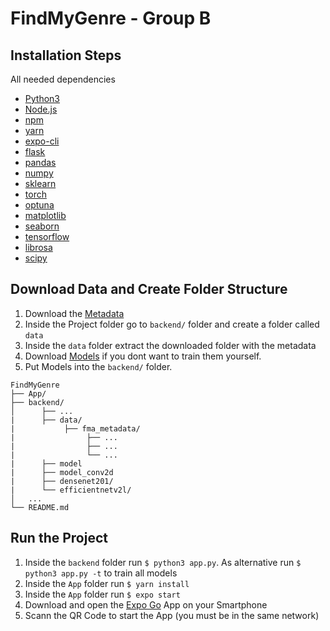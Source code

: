 # FindMyGenre - Group B

## Installation Steps

All needed dependencies

- [Python3](https://www.python.org/)
- [Node.js](https://nodejs.org/en/)
- [npm](https://www.npmjs.com/)
- [yarn](https://yarnpkg.com/)
- [expo-cli](https://docs.expo.dev/get-started/installation/)
- [flask](https://flask.palletsprojects.com/en/2.2.x/)
- [pandas](https://pandas.pydata.org/)
- [numpy](https://numpy.org/)
- [sklearn](https://scikit-learn.org/stable/)
- [torch](https://pytorch.org/)
- [optuna](https://optuna.org/)
- [matplotlib](https://matplotlib.org/)
- [seaborn](https://seaborn.pydata.org/)
- [tensorflow](https://www.tensorflow.org/)
- [librosa](https://librosa.org/doc/latest/index.html)
- [scipy](https://scipy.org/)

## Download Data and Create Folder Structure

1. Download the [Metadata](https://os.unil.cloud.switch.ch/fma/fma_metadata.zip)
2. Inside the Project folder go to `backend/` folder and create a folder called `data`
3. Inside the `data` folder extract the downloaded folder with the metadata
4. Download [Models](TODO) if you dont want to train them yourself.
5. Put Models into the `backend/` folder.

```
FindMyGenre
├── App/
├── backend/
│      ├── ...
|      ├── data/
|           ├── fma_metadata/
|                ├── ...
|                ├── ...
|                └── ...
|      ├── model
|      ├── model_conv2d
|      ├── densenet201/
|      └── efficientnetv2l/
│   ...
└── README.md
```

## Run the Project

1. Inside the `backend` folder run `$ python3 app.py`. As alternative run `$ python3 app.py -t` to train all models
2. Inside the `App` folder run `$ yarn install`
3. Inside the `App` folder run `$ expo start`
4. Download and open the [Expo Go](https://expo.dev/client) App on your Smartphone
5. Scann the QR Code to start the App (you must be in the same network)
